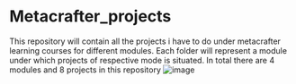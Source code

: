 # Metacrafter_projects
This repository will contain all the projects i have to do under metacrafter learning courses for different modules.
Each folder will represent a module under which projects of respective mode is situated.
In total there are 4 modules and 8 projects in this repository
![image](https://github.com/kraken426/Metacrafter_projects/assets/67184260/9cda669e-099c-4e3d-a1da-a713b7b36e9e)

